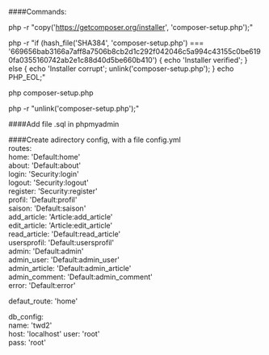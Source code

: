 ####Commands:

php -r "copy('https://getcomposer.org/installer', 'composer-setup.php');"  

php -r "if (hash_file('SHA384', 'composer-setup.php') === '669656bab3166a7aff8a7506b8cb2d1c292f042046c5a994c43155c0be6190fa0355160742ab2e1c88d40d5be660b410') { echo 'Installer verified'; } else { echo 'Installer corrupt'; unlink('composer-setup.php'); } echo PHP_EOL;"  

php composer-setup.php  

php -r "unlink('composer-setup.php');"


####Add file .sql in phpmyadmin


####Create adirectory config, with a file config.yml  
 routes:  
     home: 'Default:home'  
     about: 'Default:about'  
     login: 'Security:login'  
     logout: 'Security:logout'  
     register: 'Security:register'  
     profil: 'Default:profil'  
     saison: 'Default:saison'  
     add_article: 'Article:add_article'  
     edit_article: 'Article:edit_article'  
     read_article: 'Default:read_article'  
     usersprofil: 'Default:usersprofil'  
     admin: 'Default:admin'  
     admin_user: 'Default:admin_user'  
     admin_article: 'Default:admin_article'   
     admin_comment: 'Default:admin_comment'  
     error:  'Default:error'
 
 defaut_route: 'home'
 
 db_config:  
     name: 'twd2'  
     host: 'localhost'
     user: 'root'  
     pass: 'root'  